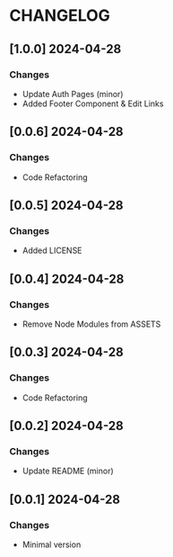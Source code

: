 # CHANGELOG

## [1.0.0] 2024-04-28
### Changes

- Update Auth Pages (minor)
- Added Footer Component & Edit Links

## [0.0.6] 2024-04-28
### Changes

- Code Refactoring

## [0.0.5] 2024-04-28
### Changes

- Added LICENSE

## [0.0.4] 2024-04-28
### Changes

- Remove Node Modules from ASSETS

## [0.0.3] 2024-04-28
### Changes

- Code Refactoring

## [0.0.2] 2024-04-28
### Changes

- Update README (minor)

## [0.0.1] 2024-04-28
### Changes

- Minimal version
